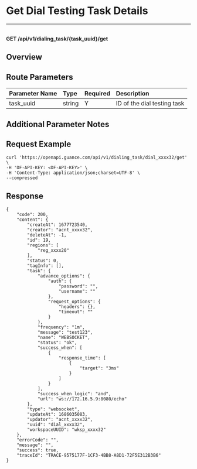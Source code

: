 # Get Dial Testing Task Details

---

<br />**GET /api/v1/dialing_task/\{task_uuid\}/get**

## Overview




## Route Parameters

| Parameter Name | Type   | Required | Description              |
|:--------------|:-------|:--------|:-------------------------|
| task_uuid     | string | Y       | ID of the dial testing task<br> |


## Additional Parameter Notes





## Request Example
```shell
curl 'https://openapi.guance.com/api/v1/dialing_task/dial_xxxx32/get' \
-H 'DF-API-KEY: <DF-API-KEY>' \
-H 'Content-Type: application/json;charset=UTF-8' \
--compressed
```




## Response
```shell
{
    "code": 200,
    "content": {
        "createAt": 1677723540,
        "creator": "acnt_xxxx32",
        "deleteAt": -1,
        "id": 19,
        "regions": [
            "reg_xxxx20"
        ],
        "status": 0,
        "tagInfo": [],
        "task": {
            "advance_options": {
                "auth": {
                    "password": "",
                    "username": ""
                },
                "request_options": {
                    "headers": {},
                    "timeout": ""
                }
            },
            "frequency": "1m",
            "message": "test123",
            "name": "WEBSOCKET",
            "status": "ok",
            "success_when": [
                {
                    "response_time": [
                        {
                            "target": "3ms"
                        }
                    ]
                }
            ],
            "success_when_logic": "and",
            "url": "ws://172.16.5.9:8080/echo"
        },
        "type": "websocket",
        "updateAt": 1686035083,
        "updator": "acnt_xxxx32",
        "uuid": "dial_xxxx32",
        "workspaceUUID": "wksp_xxxx32"
    },
    "errorCode": "",
    "message": "",
    "success": true,
    "traceId": "TRACE-9575177F-1CF3-4BB8-A8D1-72F5E312B3B6"
} 
```